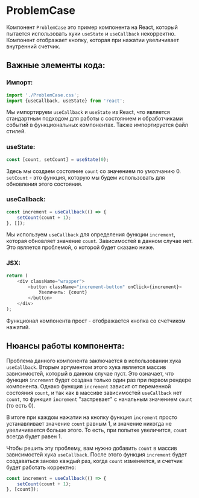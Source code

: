 # ProblemCase

Компонент `ProblemCase` это пример компонента на React, который пытается использовать хуки `useState` и `useCallback` некорректно. Компонент отображает кнопку, которая при нажатии увеличивает внутренний счетчик.

## Важные элементы кода:

### Импорт:

```javascript
import './ProblemCase.css';
import {useCallback, useState} from 'react';
```
Мы импортируем `useCallback` и `useState` из React, что является стандартным подходом для работы с состоянием и обработчиками событий в функциональных компонентах. Также импортируется файл стилей.

### useState:

```javascript
const [count, setCount] = useState(0);
```
Здесь мы создаем состояние `count` со значением по умолчанию 0. `setCount` - это функция, которую мы будем использовать для обновления этого состояния.

### useCallback:

```javascript
const increment = useCallback(() => {
    setCount(count + 1);
}, []);
```
Мы используем `useCallback` для определения функции `increment`, которая обновляет значение `count`. Зависимостей в данном случае нет. Это является проблемой, о которой будет сказано ниже.

### JSX:

```javascript
return (
    <div className="wrapper">
        <button className="increment-button" onClick={increment}>
            Увеличить: {count}
        </button>
    </div>
);
```
Функционал компонента прост - отображается кнопка со счетчиком нажатий.

## Нюансы работы компонента:

Проблема данного компонента заключается в использовании хука `useCallback`. Вторым аргументом этого хука является массив зависимостей, который в данном случае пуст. Это означает, что функция `increment` будет создана только один раз при первом рендере компонента. Однако функция `increment` зависит от переменной состояния `count`, и так как в массиве зависимостей `useCallback` нет `count`, то функция `increment` "застревает" с начальным значением `count` (то есть 0).

В итоге при каждом нажатии на кнопку функция `increment` просто устанавливает значение `count` равным 1, и значение никогда не увеличивается больше этого. То есть, при попытке увеличится, `count` всегда будет равен 1.

Чтобы решить эту проблему, вам нужно добавить `count` в массив зависимостей хука `useCallback`. После этого функция `increment` будет создаваться заново каждый раз, когда `count` изменяется, и счетчик будет работать корректно:

```javascript
const increment = useCallback(() => {
    setCount(count + 1);
}, [count]);
```